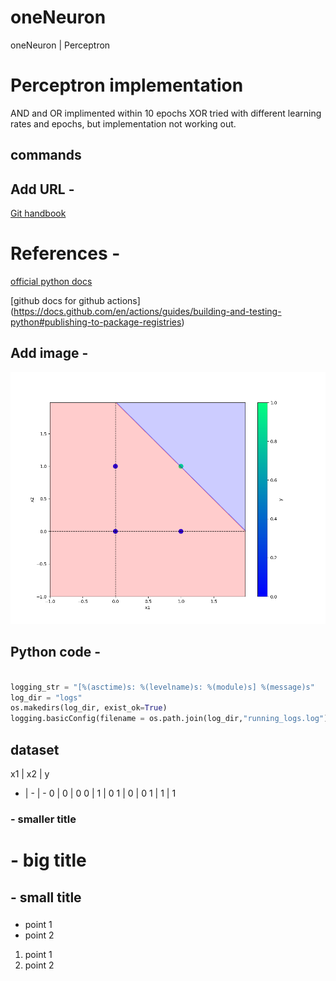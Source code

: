 # oneNeuron
oneNeuron | Perceptron

# Perceptron implementation
AND and OR implimented within 10 epochs
XOR tried with different learning rates and epochs, but implementation not working out.

## commands

## Add URL -
[Git handbook](https://guides.github.com/introduction/git-handbook/)

# References -
[official python docs](https://packaging.python.org/tutorials/packaging-projects/)

[github docs for github actions] (https://docs.github.com/en/actions/guides/building-and-testing-python#publishing-to-package-registries)



## Add image -
![sample image](plots/and.png)

## Python code -
```python

logging_str = "[%(asctime)s: %(levelname)s: %(module)s] %(message)s"
log_dir = "logs"
os.makedirs(log_dir, exist_ok=True)
logging.basicConfig(filename = os.path.join(log_dir,"running_logs.log"),level=logging.INFO, format=logging_str)

```

## dataset
x1 | x2 | y
- | - | -
0 | 0 | 0
0 | 1 | 0
1 | 0 | 0
1 | 1 | 1

### - smaller title
# - big title
## - small title

###
* point 1
* point 2

1. point 1
2. point 2
